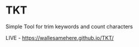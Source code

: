 # TKT
Simple Tool for trim keywords and count characters


LIVE - https://wallesamehere.github.io/TKT/
